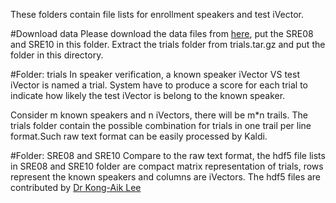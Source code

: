 These folders contain file lists for enrollment speakers and test iVector. 

#Download data
Please download the data files from [here](https://www.dropbox.com/s/p8enj5x7b373n69/ka.tar.gz?dl=0), put the SRE08 and SRE10 in this folder. Extract the trials folder from trials.tar.gz and put the folder in this directory.

#Folder: trials
In speaker verification, a known speaker iVector VS test iVector is named a trial. System have to produce a score for each trial to indicate how likely the test iVector is belong to the known speaker.

Consider m known speakers and n iVectors, there will be m*n trails. The trials folder contain the possible combination for trials in one trail per line format.Such raw text format can be easily processed by Kaldi. 

#Folder: SRE08 and SRE10
Compare to the raw text format, the hdf5 file lists in SRE08 and SRE10 folder are compact matrix representation of trials, rows represent the known speakers and columns are iVectors. The hdf5 files are contributed by [Dr Kong-Aik Lee](http://www1.i2r.a-star.edu.sg/~kalee/)

